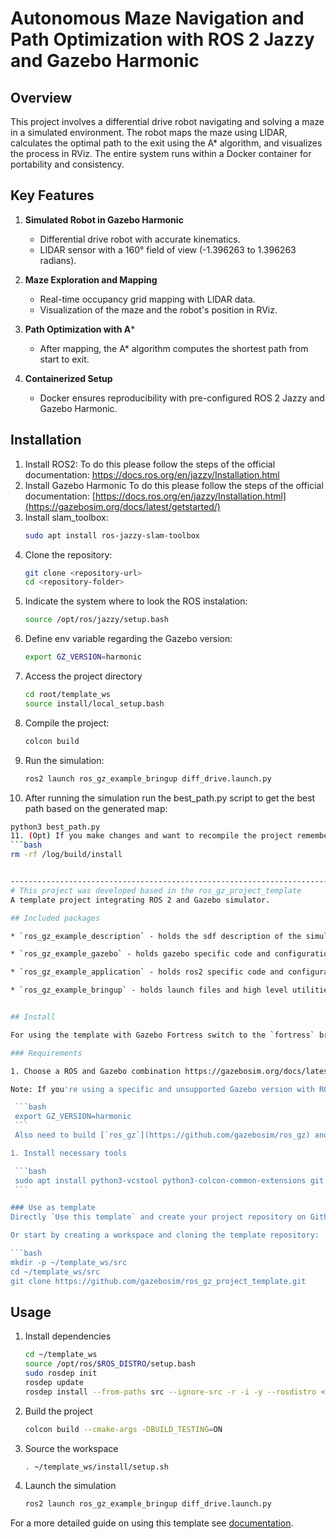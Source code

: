 # Autonomous Maze Navigation and Path Optimization with ROS 2 Jazzy and Gazebo Harmonic

## Overview
This project involves a differential drive robot navigating and solving a maze in a simulated environment. The robot maps the maze using LIDAR, calculates the optimal path to the exit using the A* algorithm, and visualizes the process in RViz. The entire system runs within a Docker container for portability and consistency.

## Key Features
1. **Simulated Robot in Gazebo Harmonic**  
   - Differential drive robot with accurate kinematics.  
   - LIDAR sensor with a 160° field of view (-1.396263 to 1.396263 radians).  

2. **Maze Exploration and Mapping**  
   - Real-time occupancy grid mapping with LIDAR data.  
   - Visualization of the maze and the robot's position in RViz.  

3. **Path Optimization with A***  
   - After mapping, the A* algorithm computes the shortest path from start to exit.  

4. **Containerized Setup**  
   - Docker ensures reproducibility with pre-configured ROS 2 Jazzy and Gazebo Harmonic.  

## Installation
1. Install ROS2:
   To do this please follow the steps of the official documentation:
   https://docs.ros.org/en/jazzy/Installation.html
2. Install Gazebo Harmonic
    To do this please follow the steps of the official documentation:
   [https://docs.ros.org/en/jazzy/Installation.html](https://gazebosim.org/docs/latest/getstarted/)
3. Install slam_toolbox:
   ```bash
   sudo apt install ros-jazzy-slam-toolbox
4. Clone the repository:
   ```bash
   git clone <repository-url>
   cd <repository-folder>
5. Indicate the system where to look the ROS instalation:
   ```bash
   source /opt/ros/jazzy/setup.bash
6. Define env variable regarding the Gazebo version:
   ```bash
   export GZ_VERSION=harmonic
7. Access the project directory
   ```bash
   cd root/template_ws
   source install/local_setup.bash
8. Compile the project:
   ```bash
   colcon build
9. Run the simulation:
   ```bash
   ros2 launch ros_gz_example_bringup diff_drive.launch.py
10. After running the simulation run the best_path.py script to get the best path based on the generated map:
   ```bash
   python3 best_path.py
11. (Opt) If you make changes and want to recompile the project remember to delete the previous builds:
   ```bash
   rm -rf /log/build/install


------------------------------------------------------------------------------------
# This project was developed based in the ros_gz_project_template
A template project integrating ROS 2 and Gazebo simulator.

## Included packages

* `ros_gz_example_description` - holds the sdf description of the simulated system and any other assets.

* `ros_gz_example_gazebo` - holds gazebo specific code and configurations. Namely this is where systems end up.

* `ros_gz_example_application` - holds ros2 specific code and configurations.

* `ros_gz_example_bringup` - holds launch files and high level utilities.


## Install

For using the template with Gazebo Fortress switch to the `fortress` branch of this repository, otherwise use the default branch `main` for Gazebo Harmonic onwards.

### Requirements

1. Choose a ROS and Gazebo combination https://gazebosim.org/docs/latest/ros_installation

   Note: If you're using a specific and unsupported Gazebo version with ROS 2, you might need to set the `GZ_VERSION` environment variable, for example:

    ```bash
    export GZ_VERSION=harmonic
    ```
    Also need to build [`ros_gz`](https://github.com/gazebosim/ros_gz) and [`sdformat_urdf`](https://github.com/ros/sdformat_urdf) from source if binaries are not available for your chosen combination.

1. Install necessary tools

    ```bash
    sudo apt install python3-vcstool python3-colcon-common-extensions git wget
    ```

### Use as template
Directly `Use this template` and create your project repository on Github.

Or start by creating a workspace and cloning the template repository:

   ```bash
   mkdir -p ~/template_ws/src
   cd ~/template_ws/src
   git clone https://github.com/gazebosim/ros_gz_project_template.git
   ```

## Usage

1. Install dependencies

    ```bash
    cd ~/template_ws
    source /opt/ros/$ROS_DISTRO/setup.bash
    sudo rosdep init
    rosdep update
    rosdep install --from-paths src --ignore-src -r -i -y --rosdistro <ROS_DISTRO>
    ```

1. Build the project

    ```bash
    colcon build --cmake-args -DBUILD_TESTING=ON
    ```

1. Source the workspace

    ```bash
    . ~/template_ws/install/setup.sh
    ```

1. Launch the simulation

    ```bash
    ros2 launch ros_gz_example_bringup diff_drive.launch.py
    ```

For a more detailed guide on using this template see [documentation](https://gazebosim.org/docs/latest/ros_gz_project_template_guide).

